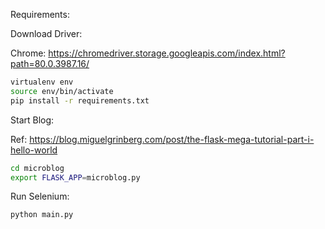 Requirements:


Download Driver:

Chrome: https://chromedriver.storage.googleapis.com/index.html?path=80.0.3987.16/


```sh
virtualenv env
source env/bin/activate
pip install -r requirements.txt
```


Start Blog:

Ref: https://blog.miguelgrinberg.com/post/the-flask-mega-tutorial-part-i-hello-world

```sh
cd microblog
export FLASK_APP=microblog.py
```

Run Selenium:

```sh
python main.py
```


